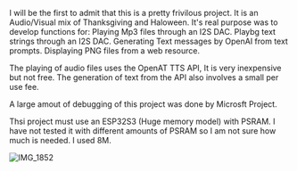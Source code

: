 I will be the first to admit that this is a pretty frivilous project.  It is an Audio/Visual mix of Thanksgiving and Haloween.
It's real purpose was to develop functions for:
   Playing Mp3 files through an I2S DAC.
   Playbg text strings through an I2S DAC.
   Generating Text messages by OpenAI from text prompts.
   Displaying PNG files from a web resource.
   
The playing of audio files uses the  OpenAT TTS API,  It is very inexpensive but not free. The generation of text from the API also involves a small per use fee.

A large amout of debugging of this project was done by Microsft Project.

Thsi project must use an ESP32S3 (Huge memory model) with PSRAM.  I have not tested it with different amounts of PSRAM so I am not sure how much is needed.  I used 8M.

![IMG_1852](https://github.com/user-attachments/assets/06e8be33-62f3-4bf1-9463-3b8040d9a2fc)
